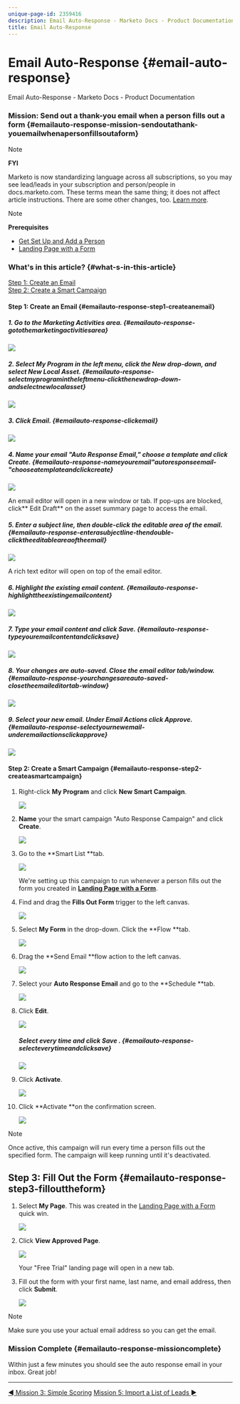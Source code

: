 ```yaml
---
unique-page-id: 2359416
description: Email Auto-Response - Marketo Docs - Product Documentation
title: Email Auto-Response
---
```


# Email Auto-Response {#email-auto-response}

Email Auto-Response - Marketo Docs - Product Documentation

### Mission: Send out a thank-you email when a person fills out a form {#emailauto-response-mission-sendoutathank-youemailwhenapersonfillsoutaform}

>[!NOTE]
>
>**FYI**
>
>Marketo is now standardizing language across all subscriptions, so you may see lead/leads in your subscription and person/people in docs.marketo.com. These terms mean the same thing; it does not affect article instructions. There are some other changes, too. [Learn more](http://docs.marketo.com/display/DOCS/Updates+to+Marketo+Terminology).

>[!NOTE]
>
>**Prerequisites**
>
>* [Get Set Up and Add a Person](get-set-up-and-add-a-person.md)
>* [Landing Page with a Form](landing-page-with-a-form.md)
>

### What's in this article? {#what-s-in-this-article}

[Step 1: Create an Email](#emailauto-response-step1-createanemail)  
[Step 2: Create a Smart Campaign](#emailauto-response-step2-createasmartcampaign)

#### Step 1: Create an Email {#emailauto-response-step1-createanemail}

##### 1. Go to the Marketing Activities area. {#emailauto-response-gotothemarketingactivitiesarea}

![](assets/one-2.png)  

##### 2. Select My Program in the left menu, click the New drop-down, and select New Local Asset. {#emailauto-response-selectmyprogramintheleftmenu-clickthenewdrop-down-andselectnewlocalasset}

![](assets/two-3.png)  

##### 3. Click Email. {#emailauto-response-clickemail}

![](assets/three-2.png)  

##### 4. Name your email "Auto Response Email," choose a template and click Create. {#emailauto-response-nameyouremail"autoresponseemail-"chooseatemplateandclickcreate}

![](assets/four-1.png)

An email editor will open in a new window or tab. If pop-ups are blocked, click** Edit Draft** on the asset summary page to access the email.

##### 5. Enter a subject line, then double-click the editable area of the email. {#emailauto-response-enterasubjectline-thendouble-clicktheeditableareaoftheemail}

![](assets/five-2.png)

A rich text editor will open on top of the email editor.

##### 6. Highlight the existing email content. {#emailauto-response-highlighttheexistingemailcontent}

![](assets/six-2.png)  

##### 7. Type your email content and click Save. {#emailauto-response-typeyouremailcontentandclicksave}

![](assets/seven-2.png)  

##### 8. Your changes are auto-saved. Close the email editor tab/window. {#emailauto-response-yourchangesareauto-saved-closetheemaileditortab-window}

![](assets/eight-1.png)  

##### 9. Select your new email. Under Email Actions click Approve. {#emailauto-response-selectyournewemail-underemailactionsclickapprove}

![](assets/image2014-9-24-11-3a55-3a16.png) 

#### Step 2: Create a Smart Campaign {#emailauto-response-step2-createasmartcampaign}

1. Right-click **My Program** and click **New Smart Campaign**.

   ![](assets/image2014-9-24-11-3a56-3a13.png)

1. **Name** your the smart campaign "Auto Response Campaign" and click **Create**.

   ![](assets/image2014-9-24-11-3a56-3a25.png)

1. Go to the **Smart List **tab.

   ![](assets/image2014-9-24-11-3a56-3a38.png)

   We're setting up this campaign to run whenever a person fills out the form you created in [**Landing Page with a Form**](landing-page-with-a-form.md).

1. Find and drag the **Fills Out Form** trigger to the left canvas.

   ![](assets/image2014-9-24-11-3a57-3a18.png)

1. Select **My Form** in the drop-down. Click the **Flow **tab.

   ![](assets/image2014-9-24-11-3a57-3a29.png)

1. Drag the **Send Email **flow action to the left canvas.

   ![](assets/image2014-9-24-11-3a57-3a41.png)

1. Select your **Auto Response Email** and go to the **Schedule **tab.

   ![](assets/image2014-9-24-11-3a57-3a53.png)

1. Click **Edit**.

   ![](assets/8.png)

   ##### Select every time and click Save . {#emailauto-response-selecteverytimeandclicksave}

   ![](assets/9.png)

1. Click **Activate**.

   ![](assets/10.png)

1. Click **Activate **on the confirmation screen.

   ![](assets/11.png)

>[!NOTE]
>
>Once active, this campaign will run every time a person fills out the specified form. The campaign will keep running until it's deactivated.

## Step 3: Fill Out the Form {#emailauto-response-step3-fillouttheform}

1. Select **My Page**. This was created in the [Landing Page with a Form](landing-page-with-a-form.md) quick win.

   ![](assets/image2014-9-24-12-3a0-3a8.png)

1. Click **View Approved Page**.

   ![](assets/image2014-9-24-12-3a0-3a18.png)

   Your "Free Trial" landing page will open in a new tab.

1. Fill out the form with your first name, last name, and email address, then click **Submit**.

   ![](assets/image2014-9-24-12-3a0-3a28.png)

>[!NOTE]
>
>Make sure you use your actual email address so you can get the email.

### Mission Complete {#emailauto-response-missioncomplete}

Within just a few minutes you should see the auto response email in your inbox. Great job!

---

[◄ Mission 3: Simple Scoring](simple-scoring.md) [Mission 5: Import a List of Leads ►](import-a-list-of-people.md) 